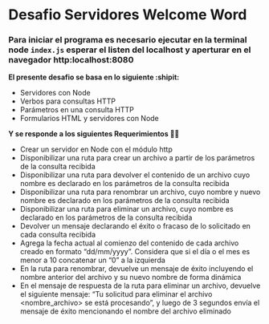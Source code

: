 # Desafio Servidores Welcome Word
### Para iniciar el programa  es necesario ejecutar en la terminal node `index.js` esperar el listen del localhost y aperturar en el navegador http:localhost:8080

**El presente desafio se basa en lo siguiente :shipit:**
- Servidores con Node   
- Verbos para consultas HTTP   
- Parámetros en una consulta HTTP   
- Formularios HTML y servidores con Node

**Y se responde a los siguientes Requerimientos :woman_technologist:**

- Crear un servidor en Node con el módulo http   
- Disponibilizar una ruta para crear un archivo a partir de los parámetros de la consulta recibida
- Disponibilizar una ruta para devolver el contenido de un archivo cuyo nombre es declarado en los parámetros de la consulta recibida
- Disponibilizar una ruta para renombrar un archivo, cuyo nombre y nuevo nombre es declarado en los parámetros de la consulta recibida
- Disponibilizar una ruta para eliminar un archivo, cuyo nombre es declarado en los parámetros de la consulta recibida
- Devolver un mensaje declarando el éxito o fracaso de lo solicitado en cada consulta recibida
- Agrega la fecha actual al comienzo del contenido de cada archivo creado en formato “dd/mm/yyyy”. Considera que si el día o el mes es menor a 10 concatenar un “0” a la izquierda
- En la ruta para renombrar, devuelve un mensaje de éxito incluyendo el nombre anterior del archivo y su nuevo nombre de forma dinámica
- En el mensaje de respuesta de la ruta para eliminar un archivo, devuelve el siguiente mensaje: “Tu solicitud para eliminar el archivo <nombre_archivo> se está procesando”, y luego de 3 segundos envía el mensaje de éxito mencionando el nombre del archivo eliminado
